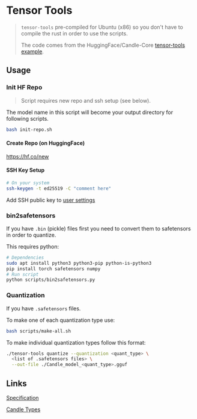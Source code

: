 # Tensor Tools

> `tensor-tools` pre-compiled for Ubuntu (x86) so you don't have to compile the rust in order to use the scripts.
> 
> The code comes from the HuggingFace/Candle-Core [tensor-tools example](https://github.com/huggingface/candle/blob/main/candle-core/examples/tensor-tools.rs).

## Usage

### Init HF Repo

> Script requires new repo and ssh setup (see below).

The model name in this script will become your output directory for following scripts.

```sh
bash init-repo.sh
```

#### Create Repo (on HuggingFace)

https://hf.co/new

#### SSH Key Setup

```sh
# On your system
ssh-keygen -t ed25519 -C "comment here"
```

Add SSH public key to [user settings](https://huggingface.co/settings/keys)


### bin2safetensors

If you have `.bin` (pickle) files first you need to convert them to safetensors in order to quantize.

This requires python:
```sh
# Dependencies
sudo apt install python3 python3-pip python-is-python3
pip install torch safetensors numpy
# Run script
python scripts/bin2safetensors.py
```

### Quantization

If you have `.safetensors` files.

To make one of each quantization type use:
```sh
bash scripts/make-all.sh
```

To make individual quantization types follow this format:
```sh
./tensor-tools quantize --quantization <quant_type> \
  <list of .safetensors files> \
  --out-file ./Candle_model_<quant_type>.gguf
```

## Links

[Specification](https://github.com/ggerganov/ggml/blob/master/docs/gguf.md)

[Candle Types](https://github.com/huggingface/candle/blob/main/candle-core/src/quantized/k_quants.rs)